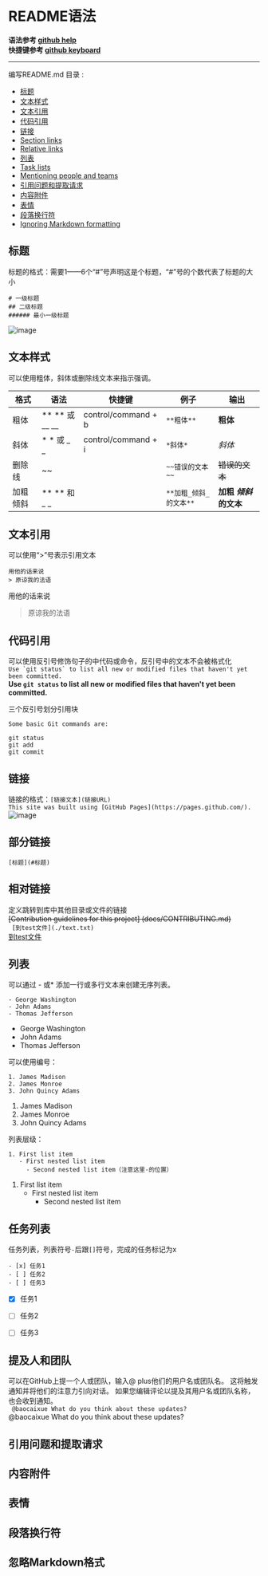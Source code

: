 # README语法
**语法参考 [github help](https://help.github.com/en/articles/basic-writing-and-formatting-syntax)**  
**快捷键参考 [github keyboard](https://help.github.com/en/articles/using-keyboard-shortcuts)**
***
编写README.md 目录 :
- [标题](#标题)
- [文本样式](#文本样式)
- [文本引用](#文本引用)
- [代码引用](#代码引用)
- [链接](#链接)
- [Section links](#部分链接)
- [Relative links](#相对链接)
- [列表](#列表)
- [Task lists](#任务列表)
- [Mentioning people and teams](#提及人和团队)
- [引用问题和提取请求](#引用问题和提取请求)
- [内容附件](#内容附件)
- [表情](#表情)
- [段落换行符](#段落换行符)
- [Ignoring Markdown formatting](#忽略Markdown格式)

## 标题  
 标题的格式：需要1——6个“#”号声明这是个标题，“#”号的个数代表了标题的大小
 ```
 # 一级标题
 ## 二级标题
 ###### 最小一级标题
 ```
 ![image](https://help.github.com/assets/images/help/writing/headings-rendered.png)

## 文本样式
  可以使用粗体，斜体或删除线文本来指示强调。  
 
  | 格式 | 语法 | 快捷键 | 例子 | 输出 |
  | ----------- | ----------- | ----------- | ----------- | ----------- |
  | 粗体 | ** ** 或 __ __ | control/command + b | `**粗体**` | **粗体** |
  | 斜体 | * * 或 _ _ | control/command + i | `*斜体*` | *斜体* |
  | 删除线 | ~~ |  | `~~错误的文本~~` | ~~错误的文本~~ |
  | 加粗倾斜 | ** ** 和 _ _ |  | `**加粗_倾斜_的文本**` |  **加粗 _倾斜_ 的文本** |

## 文本引用
  可以使用“>”号表示引用文本
  ```
  用他的话来说
  > 原谅我的法语
  ```
  用他的话来说
  > 原谅我的法语
  
## 代码引用
  可以使用反引号修饰句子的中代码或命令，反引号中的文本不会被格式化  
  ```Use `git status` to list all new or modified files that haven't yet been committed.```  
  **Use `git status` to list all new or modified files that haven't yet been committed.** 
    
  三个反引号划分引用块  
  ```
  Some basic Git commands are:

  git status
  git add
  git commit
  ```
## 链接
  链接的格式：`[链接文本](链接URL)`  
  `This site was built using [GitHub Pages](https://pages.github.com/).`  
  ![image](https://help.github.com/assets/images/help/writing/link-rendered.png)  
  
## 部分链接  
  ``` [标题](#标题) ```

## 相对链接
 定义跳转到库中其他目录或文件的链接  
 ~~[Contribution guidelines for this project] (docs/CONTRIBUTING.md)~~  
 ``` [到test文件](./text.txt)```  
 [到test文件](./test.txt)
## 列表  
 可以通过 - 或* 添加一行或多行文本来创建无序列表。  
 ```
 - George Washington
 - John Adams
 - Thomas Jefferson
 ```  
 - George Washington
 - John Adams
 - Thomas Jefferson  
 
 可以使用编号：  
 ```
 1. James Madison
 2. James Monroe
 3. John Quincy Adams
 ```  
 1. James Madison
 2. James Monroe
 3. John Quincy Adams  
 
 列表层级：  
 ```
 1. First list item
    - First nested list item
      - Second nested list item（注意这里-的位置）
 ```  
 1. First list item
    - First nested list item
      - Second nested list item  

## 任务列表  
 任务列表，列表符号`-`后跟`[]`符号，完成的任务标记为x  
 ```
 - [x] 任务1
 - [ ] 任务2
 - [ ] 任务3
 ```  
 - [x] 任务1
 - [ ] 任务2
 - [ ] 任务3  


## 提及人和团队  
 可以在GitHub上提一个人或团队，输入@ plus他们的用户名或团队名。 这将触发通知并将他们的注意力引向对话。 如果您编辑评论以提及其用户名或团队名称，也会收到通知。  
 ` @baocaixue What do you think about these updates?`  
 @baocaixue What do you think about these updates?

## 引用问题和提取请求

## 内容附件

## 表情

## 段落换行符

## 忽略Markdown格式
